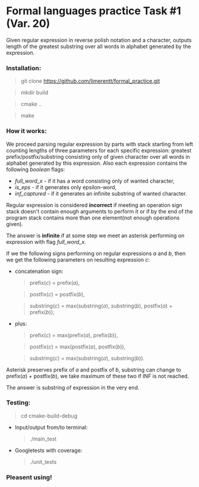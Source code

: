 # Formal languages practice Task #1 (Var. 20)

Given regular expression in reverse polish notation and a character, outputs length of the greatest substring over all words in alphabet generated by the expression.

### Installation:

> git clone https://github.com/limerentt/formal_practice.git

> mkdir build

> cmake ..

> make

### How it works:

We proceed parsing regular expression by parts with stack starting from left counting lengths of three parameters for each specific expression: greatest prefix/postfix/substring consisting only of given character over all words in alphabet generated by this expression. Also each expression contains the following _boolean_ flags: 
* _full_word_x_ - if it has a word consisting only of wanted character, 
* _is_eps_ - if it generates only epsilon-word, 
* _inf_captured_ - if it generates an infinite substring of wanted character.

Regular expression is considered **incorrect** if meeting an operation sign stack doesn't contain enough arguments to perform it or if by the end of the program stack contains more than one element(not enough operations given).

The answer is **infinite** if at some step we meet an asterisk performing on expression with flag _full_word_x_.

If we the following signs performing on regular expressions _a_ and _b_, then we get the following parameters on resulting expression _c_: 
* concatenation sign: 
  > prefix(_c_) = prefix(_a_), 
  
  > postfix(_c_) = postfix(_b_), 

  > substring(_c_) = max(substring(_a_), substring(_b_), postfix(_a_) + prefix(_b_));

* plus: 
  > prefix(_c_) = max(prefix(_a_), prefix(_b_)), 
  
  > postfix(_c_) = max(postfix(_a_), postfix(_b_)), 
  
  > substring(_c_) = max(substring(_a_), substring(_b_)).

Asterisk preserves prefix of _a_ and postfix of _b_, substring can change to prefix(_a_) + postfix(_b_), we take maximum of these two if INF is not reached.

The answer is substring of expression in the very end.

### Testing:

> cd cmake-build-debug

* Input/output from/to terminal:  
  > ./main_test
  
* Googletests with coverage:
  > ./unit_tests
  
  
### Pleasent using!
